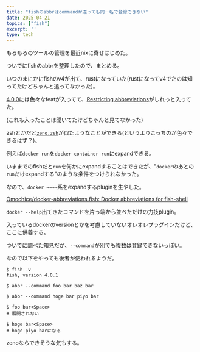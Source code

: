 ```yaml
---
title: "fishのabbrはcommandが違っても同一名で登録できない"
date: 2025-04-21
topics: ["fish"]
excerpt: ''
type: tech
---
```


もろもろのツールの管理を最近nixに寄せはじめた。

ついでにfishのabbrを整理したので、まとめる。

いつのまにかにfishのv4が出て、rustになっていた(rustになってv4でたのは知ってたけどちゃんと追ってなかった)。

[4.0.0](https://github.com/fish-shell/fish-shell/releases/tag/4.0.0)には色々なfeatが入ってて、[Restricting abbreviations](https://github.com/fish-shell/fish-shell/pull/10452)がしれっと入ってた。

(これも入ったことは聞いてたけどちゃんと見てなかった)

zshとかだと[`zeno.zsh`](https://github.com/yuki-yano/zeno.zsh)が似たようなことができる(というよりこっちのが色々できるはず？)。

例えば`docker run`を`docker container run`にexpandできる。

いままでのfishだと`run`を何かにexpandすることはできたが、"`docker`のあとの`run`だけexpandする"のような条件をつけられなかった。

なので、`docker ~~~~`系をexpandするpluginを生やした。

[Omochice/docker-abbreviations.fish: Docker abbreviations for fish-shell](https://github.com/Omochice/docker-abbreviations.fish)

`docker --help`出てきたコマンドを片っ端から並べただけの力技plugin。

入っているdockerのversionとかを考慮していないオレオレプラグインだけど、ここに供養する。

ついでに調べた知見だが、`--command`が別でも複数は登録できないっぽい。

なので以下をやっても後者が使われるようだ。

```fish
$ fish -v
fish, version 4.0.1

$ abbr --command foo bar baz bar

$ abbr --command hoge bar piyo bar

$ foo bar<Space>
# 展開されない

$ hoge bar<Space>
# hoge piyo barになる
```

zenoならできそうな気もする。
